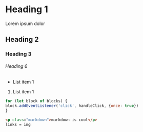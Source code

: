 
# Heading 1
Lorem ipsum dolor
## Heading 2
### Heading 3
###### Heading 6

- List item 1
1. List item 1

```javascript
for (let block of blocks) {
block.addEventListener('click', handleClick, {once: true})
}
```

```html 
<p class="markdown">markdown is cool</p>
links = img
